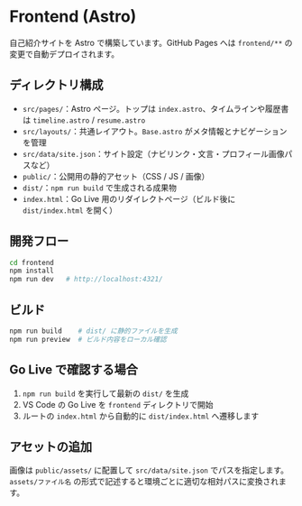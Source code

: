 ﻿# Frontend (Astro)

自己紹介サイトを Astro で構築しています。GitHub Pages へは `frontend/**` の変更で自動デプロイされます。

## ディレクトリ構成
- `src/pages/`：Astro ページ。トップは `index.astro`、タイムラインや履歴書は `timeline.astro` / `resume.astro`
- `src/layouts/`：共通レイアウト。`Base.astro` がメタ情報とナビゲーションを管理
- `src/data/site.json`：サイト設定（ナビリンク・文言・プロフィール画像パスなど）
- `public/`：公開用の静的アセット（CSS / JS / 画像）
- `dist/`：`npm run build` で生成される成果物
- `index.html`：Go Live 用のリダイレクトページ（ビルド後に `dist/index.html` を開く）

## 開発フロー
```bash
cd frontend
npm install
npm run dev   # http://localhost:4321/
```

## ビルド
```bash
npm run build    # dist/ に静的ファイルを生成
npm run preview  # ビルド内容をローカル確認
```

## Go Live で確認する場合
1. `npm run build` を実行して最新の `dist/` を生成
2. VS Code の Go Live を `frontend` ディレクトリで開始
3. ルートの `index.html` から自動的に `dist/index.html` へ遷移します

## アセットの追加
画像は `public/assets/` に配置して `src/data/site.json` でパスを指定します。`assets/ファイル名` の形式で記述すると環境ごとに適切な相対パスに変換されます。
